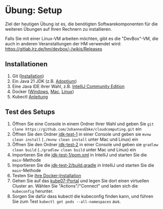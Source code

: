 # Übung: Setup

Ziel der heutigen Übung ist es, die benötigten Softwarekomponenten für die weiteren Übungen auf Ihren Rechnern zu installieren.

Falls Sie mit einer Linux-VM arbeiten möchten, gibt es die "DevBox"-VM, die auch in anderen Veranstaltungen der HM
verwendet wird: https://gitlab.lrz.de/hm/devbox/-/wikis/Releases


## Installationen

1. Git ([Installation](https://git-scm.com/downloads))
1. Ein Java 21 JDK (z.B. [Adoptium](https://adoptium.net/))
1. Eine Java IDE ihrer Wahl, z.B. [IntelliJ Community Edition](https://www.jetbrains.com/de-de/idea/download/other.html)
1. Docker ([Windows](https://docs.docker.com/docker-for-windows/install/), [Mac](https://docs.docker.com/docker-for-mac/install/), [Linux](https://docs.docker.com/engine/install/))
1. Kubectl [Anleitung](https://kubernetes.io/docs/tasks/tools/)

## Test des Setups

1. Öffnen Sie eine Console in einem Ordner Ihrer Wahl und geben Sie `git clone https://github.com/JohannesEbke/cloudcomputing.git` ein
1. Öffnen Sie den Ordner [jdk-test-1](jdk-test-1/) in einer Console und geben sie `mvnw clean install` (`./mvnw clean install` unter Mac und Linux) ein
1. Öffnen Sie den Ordner [jdk-test-2](jdk-test-2/) in einer Console und geben sie `gradlew clean build` (`./gradlew clean build` unter Mac und Linux) ein
1. Importieren Sie die [jdk-test-1/pom.xml](jdk-test-1/pom.xml) in IntelliJ und starten Sie die `main`-Methode
1. Importieren Sie die [jdk-test-2/build.gradle](jdk-test-2/build.gradle) in IntelliJ und starten Sie die `main`-Methode
1. Testen Sie [ihre Docker-Installation](https://docs.docker.com/get-started/#test-docker-version)
1. Gehen Sie auf das [kube07-Portal](https://kube.cs.hm.edu) und legen Sie dort einen virtuellen Cluster an. Wählen Sie "Actions"/"Connect" und laden sich die `kubeconfig` herunter.
1. Sorgen Sie dafür dass kubectl die kubeconfig finden kann, und führen Sie zum Test `kubectl get pods --all-namespaces` aus.
